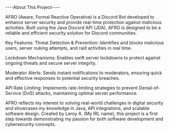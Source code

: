 ----About This Project----

AFRO (Aware, Formal Reactive Operative) is a Discord Bot developed to enhance server security and provide real-time protection against malicious activities. 
Built using the Java Discord API (JDA), AFRO is designed to be a reliable and efficient security solution for Discord communities.

Key Features:
Threat Detection & Prevention: Identifies and blocks malicious users, server nuking attempts, and raid activities in real time.

Lockdown Mechanisms: Enables swift server lockdowns to protect against ongoing threats and secure server integrity.

Moderator Alerts: Sends instant notifications to moderators, ensuring quick and effective responses to potential security breaches.

API Rate Limiting: Implements rate-limiting strategies to prevent Denial-of-Service (DoS) attacks, maintaining optimal server performance.

AFRO reflects my interest to solving real-world challenges in digital security and showcases my knowledge in Java, API integrations, and scalable software design. 
Created by Leroy A. (My IRL name), this project is a first step towards demonstrating my passion for both software development and cybersecurity concepts.
